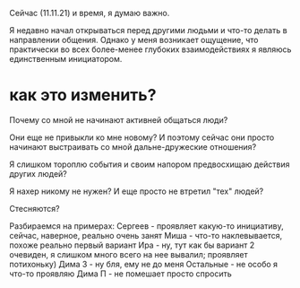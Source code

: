 Сейчас (11.11.21) и время, я думаю важно.

Я недавно начал открываться перед другими людьми и что-то делать в направлении общения. Однако у меня возникает ощущение, что практически во всех более-менее глубоких взаимодействиях я являюсь единственным инициатором. 
# как это изменить?

Почему со мной не начинают активней общаться люди?

Они еще не привыкли ко мне новому? И поэтому сейчас они просто начинают выстраивать со мной дальне-дружеские отношения?

Я слишком тороплю события и своим напором предвосхищаю действия других людей?

Я нахер никому не нужен? И еще просто не втретил "тех" людей?

Стесняются?


Разбираемся на примерах:
Сергеев - проявляет какую-то инициативу, сейчас, наверное, реально очень занят
Миша - что-то наклевывается, похоже реально первый вариант
Ира - ну, тут как бы вариант 2 очевиден, я слишком много всего на нее вывалил; проявляет потихоньку)
Дима З - ну бля, ему не до меня
Остальные - не особо я что-то проявляю
Дима П - не помешает просто спросить